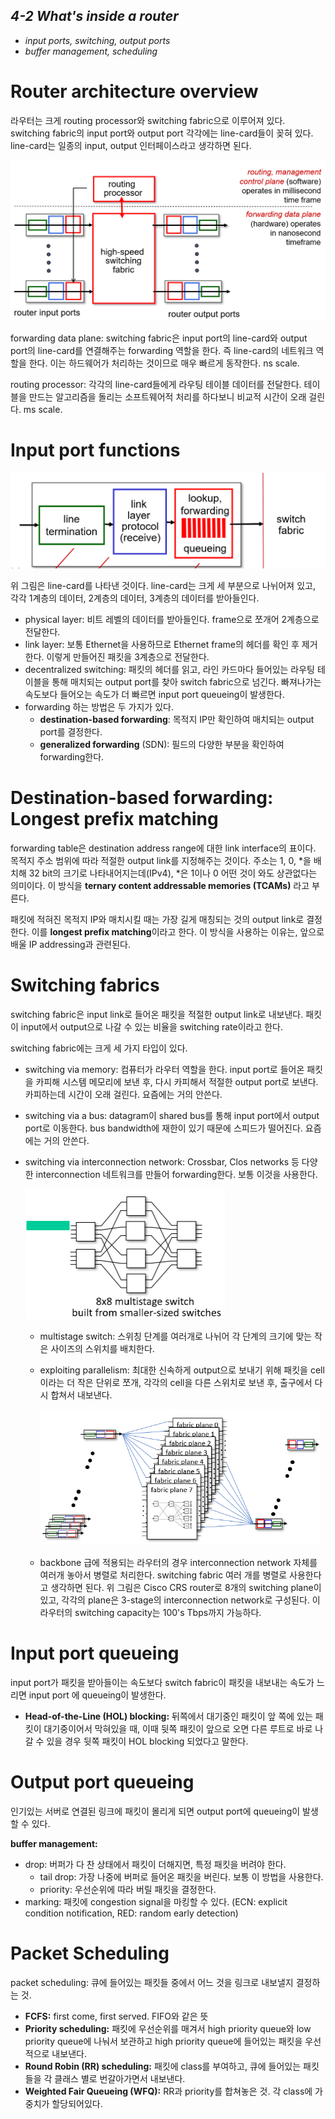 ## *4-2 What's inside a router*

- *input ports, switching, output ports*
- *buffer management, scheduling*



# Router architecture overview

라우터는 크게 routing processor와 switching fabric으로 이루어져 있다. switching fabric의 input port와 output port 각각에는 line-card들이  꽂혀 있다. line-card는 일종의 input, output 인터페이스라고 생각하면 된다.

![4-1-13](../image/4-1-13.png)

forwarding data plane: switching fabric은 input port의 line-card와 output port의 line-card를 연결해주는 forwarding 역할을 한다. 즉 line-card의 네트워크 역할을 한다. 이는 하드웨어가 처리하는 것이므로 매우 빠르게 동작한다. ns scale.

routing processor: 각각의 line-card들에게 라우팅 테이블 데이터를 전달한다. 테이블을 만드는 알고리즘을 돌리는 소프트웨어적 처리를 하다보니 비교적 시간이 오래 걸린다. ms scale.



# Input port functions

![4-1-14](../image/4-1-14.png)

위 그림은 line-card를 나타낸 것이다. line-card는 크게 세 부분으로 나뉘어져 있고, 각각 1계층의 데이터, 2계층의 데이터, 3계층의 데이터를 받아들인다.

- physical layer: 비트 레벨의 데이터를 받아들인다. frame으로 쪼개어 2계층으로 전달한다.
- link layer: 보통 Ethernet을 사용하므로 Ethernet frame의 헤더를 확인 후 제거한다. 이렇게 만들어진 패킷을 3계층으로 전달한다.
- decentralized switching: 패킷의 헤더를 읽고, 라인 카드마다 들어있는 라우팅 테이블을 통해 매치되는 output port를 찾아 switch fabric으로 넘긴다. 빠져나가는 속도보다 들어오는 속도가 더 빠르면 input port queueing이 발생한다.
- forwarding 하는 방법은 두 가지가 있다.
  - **destination-based forwarding**: 목적지 IP만 확인하여 매치되는 output port를 결정한다.
  - **generalized forwarding** (SDN): 필드의 다양한 부분을 확인하여 forwarding한다.



# Destination-based forwarding: Longest prefix matching

forwarding table은 destination address range에 대한 link interface의 표이다. 목적지 주소 범위에 따라 적절한 output link를 지정해주는 것이다. 주소는 1, 0, *을 배치해 32 bit의 크기로 나타내어지는데(IPv4), *은 1이나 0 어떤 것이 와도 상관없다는 의미이다. 이 방식을 **ternary content addressable memories (TCAMs)** 라고 부른다.

패킷에 적혀진 목적지 IP와 매치시킬 때는 가장 길게 매칭되는 것의 output link로 결정한다. 이를 **longest prefix matching**이라고 한다. 이 방식을 사용하는 이유는, 앞으로 배울 IP addressing과 관련된다.



# Switching fabrics

switching fabric은 input link로 들어온 패킷을 적절한 output link로 내보낸다. 패킷이 input에서 output으로 나갈 수 있는 비율을 switching rate이라고 한다. 

switching fabric에는 크게 세 가지 타입이 있다.

- switching via memory: 컴퓨터가 라우터 역할을 한다. input port로 들어온 패킷을 카피해 시스템 메모리에 보낸 후, 다시 카피해서 적절한 output port로 보낸다. 카피하는데 시간이 오래 걸린다. 요즘에는 거의 안쓴다.

- switching via a bus: datagram이 shared bus를 통해 input port에서 output port로 이동한다. bus bandwidth에 재한이 있기 때문에 스피드가 떨어진다. 요즘에는 거의 안쓴다.

- switching via interconnection network: Crossbar, Clos networks 등 다양한 interconnection 네트워크를 만들어 forwarding한다. 보통 이것을 사용한다.

  <img src="../image/4-1-26.png" alt="4-1-26" style="zoom:50%;" />

  - multistage switch: 스위칭 단계를 여러개로 나뉘어 각 단계의 크기에 맞는 작은 사이즈의 스위치를 배치한다.

  - exploiting parallelism: 최대한 신속하게 output으로 보내기 위해 패킷을 cell이라는 더 작은 단위로 쪼개, 각각의 cell을 다른 스위치로 보낸 후, 출구에서 다시 합쳐서 내보낸다.

    <img src="../image/4-1-27.png" alt="4-1-27" style="zoom: 67%;" />

  - backbone 급에 적용되는 라우터의 경우 interconnection network 자체를 여러개 놓아서 병렬로 처리한다. switching fabric 여러 개를 병렬로 사용한다고 생각하면 된다. 위 그림은 Cisco CRS router로 8개의 switching plane이 있고, 각각의 plane은 3-stage의 interconnection network로 구성된다. 이 라우터의 switching capacity는 100's Tbps까지 가능하다.



# Input port queueing

input port가 패킷을 받아들이는 속도보다 switch fabric이 패킷을 내보내는 속도가 느리면 input port 에 queueing이 발생한다. 

- **Head-of-the-Line (HOL) blocking:** 뒤쪽에서 대기중인 패킷이 앞 쪽에 있는 패킷이 대기중이어서 막혀있을 때, 이때 뒷쪽 패킷이 앞으로 오면 다른 루트로 바로 나갈 수 있을 경우 뒷쪽 패킷이 HOL blocking 되었다고 말한다.

# Output port queueing

인기있는 서버로 연결된 링크에 패킷이 몰리게 되면 output port에 queueing이 발생할 수 있다.

**buffer management:**

- drop: 버퍼가 다 찬 상태에서 패킷이 더해지면, 특정 패킷을 버려야 한다.
  - tail drop: 가장 나중에 버퍼로 들어온 패킷을 버린다. 보통 이 방법을 사용한다.
  - priority: 우선순위에 따라 버릴 패킷을 결정한다.
- marking: 패킷에 congestion signal을 마킹할 수 있다. (ECN: explicit condition notification, RED: random early detection)



# Packet Scheduling

packet scheduling: 큐에 들어있는 패킷들 중에서 어느 것을 링크로 내보낼지 결정하는 것.

- **FCFS:** first come, first served. FIFO와 같은 뜻
- **Priority scheduling:** 패킷에 우선순위를 매겨서 high priority queue와 low priority queue에 나눠서 보관하고 high priority queue에 들어있는 패킷을 우선적으로 내보낸다.
- **Round Robin (RR) scheduling:** 패킷에 class를 부여하고, 큐에 들어있는 패킷들을 각 클래스 별로 번갈아가면서 내보낸다.
- **Weighted Fair Queueing (WFQ):** RR과 priority를 합쳐놓은 것. 각 class에 가중치가 할당되어있다. 
